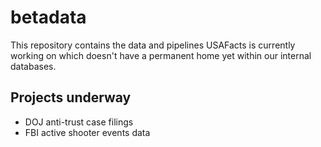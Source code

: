 # betadata
This repository contains the data and pipelines USAFacts is currently working on which doesn't have a permanent home yet within our internal databases.

## Projects underway

* DOJ anti-trust case filings
* FBI active shooter events data
